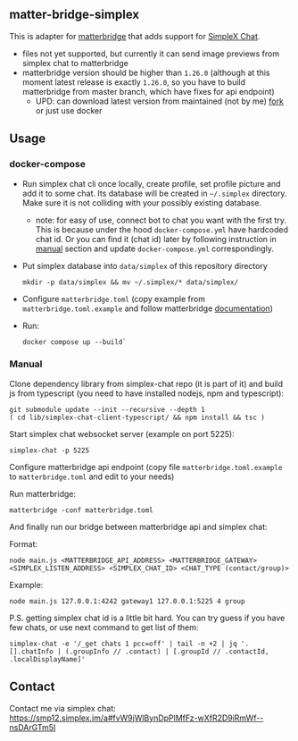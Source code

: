 ## matter-bridge-simplex

This is adapter for [matterbridge](https://github.com/42wim/matterbridge) that
adds support for [SimpleX Chat](https://github.com/simplex-chat/simplex-chat).

* files not yet supported, but currently it can send image previews from
  simplex chat to matterbridge
* matterbridge version should be higher than `1.26.0` (although at this moment
  latest release is exactly `1.26.0`, so you have to build matterbridge from
  master branch, which have fixes for api endpoint)
  * UPD: can download latest version from maintained (not by me)
    [fork](https://github.com/bibanon/matterbridge/releases) or just use docker

## Usage

### docker-compose

* Run simplex chat cli once locally, create profile, set profile picture and
  add it to some chat. Its database will be created in `~/.simplex` directory.
  Make sure it is not colliding with your possibly existing database.
  * note: for easy of use, connect bot to chat you want with the first try.
    This is because under the hood `docker-compose.yml` have hardcoded chat id.
    Or you can find it (chat id) later by following instruction in
    [manual](#manual) section and update `docker-compose.yml` correspondingly.
* Put simplex database into `data/simplex` of this repository directory

  ```
  mkdir -p data/simplex && mv ~/.simplex/* data/simplex/
  ```

* Configure `matterbridge.toml` (copy example from `matterbridge.toml.example`
  and follow matterbridge
  [documentation](https://github.com/42wim/matterbridge/wiki/How-to-create-your-config))
* Run:

  ```
  docker compose up --build`
  ```

### Manual

Clone dependency library from simplex-chat repo (it is part of it) and build js
from typescript (you need to have installed nodejs, npm and typescript):

```
git submodule update --init --recursive --depth 1
( cd lib/simplex-chat-client-typescript/ && npm install && tsc )
```

Start simplex chat websocket server (example on port 5225):

```
simplex-chat -p 5225
```

Configure matterbridge api endpoint (copy file `matterbridge.toml.example` to
`matterbridge.toml` and edit to your needs)

Run matterbridge:

```
matterbridge -conf matterbridge.toml
```

And finally run our bridge between matterbridge api and simplex chat:

Format:

```
node main.js <MATTERBRIDGE_API_ADDRESS> <MATTERBRIDGE_GATEWAY> <SIMPLEX_LISTEN_ADDRESS> <SIMPLEX_CHAT_ID> <CHAT_TYPE (contact/group)>
```

Example:

```
node main.js 127.0.0.1:4242 gateway1 127.0.0.1:5225 4 group
```

P.S. getting simplex chat id is a little bit hard. You can try guess if you
have few chats, or use next command to get list of them:

```
simplex-chat -e '/_get chats 1 pcc=off' | tail -n +2 | jq '.[].chatInfo | (.groupInfo // .contact) | [.groupId // .contactId, .localDisplayName]'
```

## Contact

Contact me via simplex chat: <https://smp12.simplex.im/a#fvW9jWlBynDpPlMfFz-wXfR2D9iRmWf--nsDArGTm5I>
